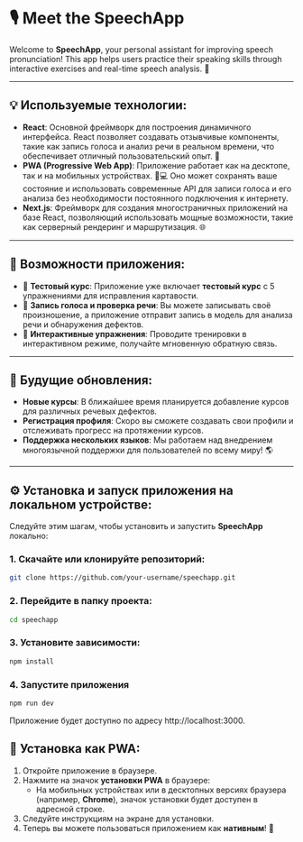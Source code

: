 # 🎙️ Meet the SpeechApp

Welcome to **SpeechApp**, your personal assistant for improving speech pronunciation! This app helps users practice their speaking skills through interactive exercises and real-time speech analysis. 🚀

---

## 💡 Используемые технологии:

- **React**: Основной фреймворк для построения динамичного интерфейса. React позволяет создавать отзывчивые компоненты, такие как запись голоса и анализ речи в реальном времени, что обеспечивает отличный пользовательский опыт. 🔄
- **PWA (Progressive Web App)**: Приложение работает как на десктопе, так и на мобильных устройствах. 📱💻 Оно может сохранять ваше состояние и использовать современные API для записи голоса и его анализа без необходимости постоянного подключения к интернету.
- **Next.js**: Фреймворк для создания многостраничных приложений на базе React, позволяющий использовать мощные возможности, такие как серверный рендеринг и маршрутизация. 🌐

---

## 🚀 Возможности приложения:

- 📝 **Тестовый курс**: Приложение уже включает **тестовый курс** с 5 упражнениями для исправления картавости.
- 🎤 **Запись голоса и проверка речи**: Вы можете записывать своё произношение, а приложение отправит запись в модель для анализа речи и обнаружения дефектов.
- 🔄 **Интерактивные упражнения**: Проводите тренировки в интерактивном режиме, получайте мгновенную обратную связь.

---

## 🌱 Будущие обновления:

- **Новые курсы**: В ближайшее время планируется добавление курсов для различных речевых дефектов.
- **Регистрация профиля**: Скоро вы сможете создавать свои профили и отслеживать прогресс на протяжении курсов.
- **Поддержка нескольких языков**: Мы работаем над внедрением многоязычной поддержки для пользователей по всему миру! 🌎

---

## ⚙️ Установка и запуск приложения на локальном устройстве:

Следуйте этим шагам, чтобы установить и запустить **SpeechApp** локально:

### 1. Скачайте или клонируйте репозиторий:

```bash
git clone https://github.com/your-username/speechapp.git
```

### 2. Перейдите в папку проекта:
```bash
cd speechapp
```

### 3. Установите зависимости:
```bash
npm install
```

### 4. Запустите приложения
```bash
npm run dev
```
Приложение будет доступно по адресу http://localhost:3000.

## 📱 Установка как PWA:

1. Откройте приложение в браузере.
2. Нажмите на значок **установки PWA** в браузере:
   - На мобильных устройствах или в десктопных версиях браузера (например, **Chrome**), значок установки будет доступен в адресной строке.
3. Следуйте инструкциям на экране для установки.
4. Теперь вы можете пользоваться приложением как **нативным**! 🎉